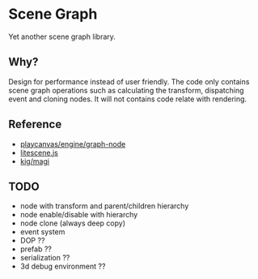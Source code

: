 # Scene Graph

Yet another scene graph library.

## Why?

Design for performance instead of user friendly. The code only contains scene graph operations such as calculating the transform, dispatching event and cloning nodes. It will not contains code relate with rendering.

## Reference

  - [playcanvas/engine/graph-node](https://github.com/playcanvas/engine/blob/master/src/scene/graph-node.js)
  - [litescene.js](https://github.com/jagenjo/litescene.js)
  - [kig/magi](https://github.com/kig/magi)

## TODO

  - node with transform and parent/children hierarchy
  - node enable/disable with hierarchy
  - node clone (always deep copy)
  - event system
  - DOP ??
  - prefab ??
  - serialization ??
  - 3d debug environment ??